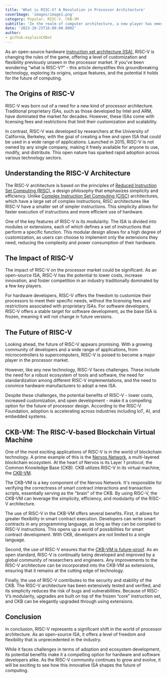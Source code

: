 ```yaml
---
title: 'What is RISC-V? A Revolution in Processor Architecture'
coverImage: 'images/image1.png'
category: Popular, RISC-V, CKB-VM
subtitle: 'In the realm of computer architecture, a new player has emerged that is set to revolutionize the industry: RISC-V.'
date: '2023-10-23T16:00:00.000Z'
author: 
- github:explainCKBot
---
```


As an open-source hardware [instruction set architecture (ISA)](https://en.wikipedia.org/wiki/Instruction_set_architecture), RISC-V is changing the rules of the game, offering a level of customization and flexibility previously unseen in the processor market. If you've been wondering "what is RISC-V?" - this article demystifies this groundbreaking technology, exploring its origins, unique features, and the potential it holds for the future of computing.


## The Origins of RISC-V

RISC-V was born out of a need for a new kind of processor architecture. Traditional proprietary ISAs, such as those developed by Intel and ARM, have dominated the market for decades. However, these ISAs come with licensing fees and restrictions that limit their customization and scalability.

In contrast, RISC-V was developed by researchers at the University of California, Berkeley, with the goal of creating a free and open ISA that could be used in a wide range of applications. Launched in 2015, RISC-V is not owned by any single company, making it freely available for anyone to use, modify, and distribute. This open nature has sparked rapid adoption across various technology sectors.


## Understanding the RISC-V Architecture

The RISC-V architecture is based on the principles of [Reduced Instruction Set Computing (RISC)](https://en.wikipedia.org/wiki/Reduced_instruction_set_computer), a design philosophy that emphasizes simplicity and efficiency. Unlike [Complex Instruction Set Computing (CISC)](https://en.wikipedia.org/wiki/Complex_instruction_set_computer) architectures, which have a large set of complex instructions, RISC architectures like RISC-V have a smaller set of simpler instructions. This simplicity allows for faster execution of instructions and more efficient use of hardware.

One of the key features of RISC-V is its modularity. The ISA is divided into modules or extensions, each of which defines a set of instructions that perform a specific function. This modular design allows for a high degree of customization, as users can choose to implement only the extensions they need, reducing the complexity and power consumption of their hardware.


## The Impact of RISC-V

The impact of RISC-V on the processor market could be significant. As an open-source ISA, RISC-V has the potential to lower costs, increase innovation, and foster competition in an industry traditionally dominated by a few key players.

For hardware developers, RISC-V offers the freedom to customize their processors to meet their specific needs, without the licensing fees and restrictions associated with proprietary ISAs. For software developers, RISC-V offers a stable target for software development, as the base ISA is frozen, meaning it will not change in future versions.


## The Future of RISC-V

Looking ahead, the future of RISC-V appears promising. With a growing community of developers and a wide range of applications, from microcontrollers to supercomputers, RISC-V is poised to become a major player in the processor market.

However, like any new technology, RISC-V faces challenges. These include the need for a robust ecosystem of tools and software, the need for standardization among different RISC-V implementations, and the need to convince hardware manufacturers to adopt a new ISA.

Despite these challenges, the potential benefits of RISC-V - lower costs, increased customization, and open development - make it a compelling option for the future of processor design. According to the RISC-V Foundation, adoption is accelerating across industries including IoT, AI, and embedded systems.


## CKB-VM: The RISC-V-based Blockchain Virtual Machine

One of the most exciting applications of RISC-V is in the world of blockchain technology. A prime example of this is the [Nervos Network](https://www.nervos.org/knowledge-base/nervos_overview_of_a_layered_blockchain), a multi-layered blockchain ecosystem. At the heart of Nervos is its Layer 1 protocol, the Common Knowledge Base (CKB). CKB utilizes RISC-V in its virtual machine, the [CKB-VM](https://docs.nervos.org/docs/tech-explanation/ckb-vm).

The CKB-VM is a key component of the Nervos Network. It's responsible for verifying the correctness of smart contract interactions and transaction scripts, essentially serving as the "brain" of the CKB. By using RISC-V, the CKB-VM can leverage the simplicity, efficiency, and modularity of the RISC-V architecture.

The use of RISC-V in the CKB-VM offers several benefits. First, it allows for greater flexibility in smart contract execution. Developers can write smart contracts in any programming language, as long as they can be compiled to RISC-V instructions. This opens up a world of possibilities for smart contract development. With CKB, developers are not limited to a single language.

Second, the use of RISC-V ensures that the [CKB-VM is future-proof](https://www.nervos.org/knowledge-base/ckb_understanding_our_ethos). As an open standard, RISC-V is continually being developed and improved by a global community of researchers and engineers. Any improvements to the RISC-V architecture can be incorporated into the CKB-VM as extensions, ensuring that it remains at the cutting edge of technology. 

Finally, the use of RISC-V contributes to the security and stability of the CKB. The RISC-V architecture has been extensively tested and verified, and its simplicity reduces the risk of bugs and vulnerabilities. Because of RISC-V’s modularity, upgrades are built on top of the frozen “core” instruction set, and CKB can be elegantly upgraded through using extensions.


## Conclusion

In conclusion, RISC-V represents a significant shift in the world of processor architecture. As an open-source ISA, it offers a level of freedom and flexibility that is unprecedented in the industry. 

While it faces challenges in terms of adoption and ecosystem development, its potential benefits make it a compelling option for hardware and software developers alike. As the RISC-V community continues to grow and evolve, it will be exciting to see how this innovative ISA shapes the future of computing.
